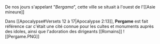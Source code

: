 De nos jours s'appelant "*Bergama*", cette ville se situait à l'ouest de l'[[Asie mineure]]

Dans [[Apocalypse#Versets 12 à 17|Apocalypse 2:13]], **Pergame** est fait référence car c'était une cité connue pour les cultes et monuments auprès des idoles, ainsi que l'adoration des dirigeants [[Romains]]
![[Pergame.PNG]]